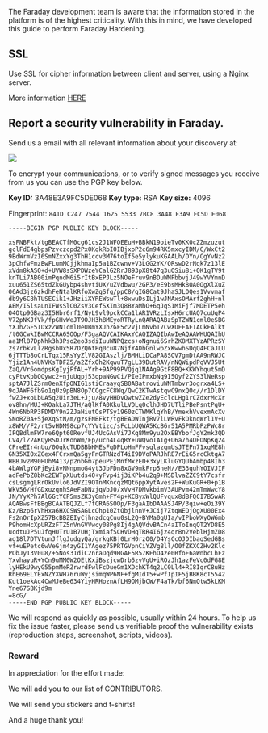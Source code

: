 The Faraday development team is aware that the information stored in the platform is of the highest criticality.
With this in mind, we have developed this guide to perform Faraday Hardening.

## SSL

Use SSL for cipher information between client and server, using a Nginx server.

More information [HERE](https://github.com/infobyte/faraday/wiki/SSL)

## Report a security vulnerability in Faraday.

Send us a email with all relevant information about your discovery at:

![](https://raw.github.com/wiki/infobyte/faraday/images/extras/security-email.png) 

To encrypt your communications, or to verify signed messages you receive from us you can use the PGP key below.

**Key ID:** 3A48E3A9FC5DE068     **Key type:** RSA     **Key size:** 4096
 
Fingerprint: `841D C247 7544 1625 5533 7BC8 3A48 E3A9 FC5D E068`

    -----BEGIN PGP PUBLIC KEY BLOCK-----

    xsFNBFkt/tgBEACTfM0cg61cs2J1WFOEEuH+BBkN19oieTv0KK0cZZmzuzut
    gclFdE4gbpsPzvczcpd2Px0KqkRbI0IBjxoP2c6m94RK5mxcyIDM/C/WxCt2
    9BdWrmVzI6SmNZxxYg3ThH1ccv3M76toIf5e5ylykuKGAALh/OYn/CgYvNz2
    3pChfwFmzBwFLumMCjjkhmaIp5a1BZcwnv+V3LGG2YK/ORswD2rNqk7z13lE
    xVdm8kASO+d+UVW8sSXPDWzeYCalG2RrJ893pX8t47q3uOSiu8i+OK1gTV9t
    knTLi7AB00imPqndM6i5rItBxEPJLz5NOeFruv9nBDuWMFbbvjJ49wYVYmnD
    xuu651ZS65tdZkGUybp4shvtiUX/uZVdbwu/2GP3/eE9bsMHk8OA0QgXlXuZ
    06Ad3jz6zkdhFeNtalKRfoXwZgSfg/ppC8/qIG8Cat9JhaSJLOQes1Vvvmaf
    db9y6C8hTUSECik1+JHziiXYREWswTl+8xwuDsILj1wJNAxsOMArf2ghH+nl
    AEM/ISlsaLnIFWsSlC0ZsV3CefSXIm3Q8BYaMhO+6qJqS1MiFjf7MDETP5eh
    O4Otp9GBaz3I5Hbr6rf1/NyL9vl9pckCCa1lAR1VRzLIsxH6rcUAQ7cuUqP4
    V72pNKJfVk/fpGHvWeJT9OJH3h8MEyoRTRyLnQARAQABzSpTZWN1cml0eSBG
    YXJhZGF5IDxzZWN1cml0eUBmYXJhZGF5c2VjLmNvbT7CwXUEEAEIACkFAlkt
    /t0GCwkIBwMCCRA6SOOp/F3gaAQVCAIKAxYCAQIZAQIbAwIeAQAAWHUQAIhU
    aa1Ml87DpNhk3h3Pso2eo3sdiIuuWNPQzcs+oNgnui6SrhZK8MXTYzAPRzSY
    2s7rbkvLlZRgsbUx5R7DZQ6tPq0cu87NjfY4DhGnlwpZxKwwhSDqQ4FCaJLU
    6jTTTb8oCrLTqx15RsYyZlV82GIAszlj/BMHLiDCaPA8SOV7gmDtAA9nRWJC
    Yjiz1An4UNVKsTDFZ5/a2ZfxOh2KqwuT7gLL39DutRAV/nNQWipdPqVVJ5Ut
    ZaQ/Vr6omdpsKgIyjFfAL+Yrh+9AP99PVQjq1NAAg9GtF8BQ+KKWYhqut5mD
    cyFtvKpbQQywc2+njuUqpj53opaNGwCi/PIeIPmxbNq9I5Oyf2ZYS3lNeRsp
    sptA7JlZSrm0enXfpONIG1stiCraayqSB0ABatroviuWNTmbvr3ogrxa4LS+
    9qJAWF6fb9o1qUz9pBN8Op7CCgcFC8Wq/QwC2KTwAstqwC9nxQOc//r1DlDY
    fwZJ+xoLbUA5q2Uir3eL+Jju/8vyHHDvQwtwZZe2dyEclcLHg1rCZdxrMcXr
    ov8hn/MUJ+KOakLa7JTH/aQlKfA0KkulLVDLq0clhJHD7UTliPBePsntPgU+
    4Wn6NbRP3FDMDY9n2ZJaHiutOsPTSy1960zCTWMKlqYhB/YmexhVvexmAcXv
    SNoRZ0A+5jeXqStN/m/gzsFNBFkt/tgBEADWInjRV7lLWRvFkOknqWrl1V+U
    x8WM//F2/rt5vHDM98cp7cYYVtizc/sFcLbUQWA5KcB6r51A5PMRbPzPWc8r
    IFQBdlmFW7re6Qpt60RevfUJ4UcGAsVi7JKq8Mm9yu2OxEBYbofJgY2mk3QD
    CV4/lZ2AKQyRSDJrKonWm/Ep/ucn4L4qRY+uWQvoIAIg+U6a7h4OEONpKq24
    CPreEIr4nUu/0OqkcTUDBBbHMEsFqDPLoHmFFvsqlazqmUsJTEPn71xqME8h
    GN35XIOxZGex4FCrxmQa5gyFnGTRNzdT4iI9DVoPARJhRE7rEiG5rcCktgA7
    HBBJv2M90HUhM413/p2nbGm7peuPEjMnfMxzE0+3xyLKluGYQUbAmbp48Ih3
    4bAWlgYGPjEyi8vNNnpmoG4yt3JbFDn8xGV9mkFrp5neN//E33quhYOIVJIF
    adFePbZ8bKc2EWTpXUutds40+yFvp4ij3iKPb4u2q9+MSDlvaZZC9tY7csfr
    csLsgmgLRrOkUvlo6JdVZI9OTnMKncqzMQt6ppXytAves2F+WuKuGR+0+p1B
    WkV56/HfGDxuzqnhSAeFaDNzjqVbJ0/xVvH7DMvkbimV3AUPvm42mTmWwcY8
    JN/YyXPh7Al6GtYCP5msZK3yGmh+FY4p+KCByxWlQUFvqux8dBFQCI7B5wAR
    AQABwsFfBBgBCAATBQJZLf7fCRA6SOOp/F3gaAIbDAAASJ4P/3qiw+eOi39Y
    Kz/Bzp6rVhHxa6HXCSWSAGLcQhp10ZtQbjlnnV+JCij7ZtqWEOjQgXU00Ex4
    Fs2nOrIpXZ57BcBBZEIyCjhnzdcqCuu0sL2Q+BYMa0gUIa/vIPboWXyOW6mb
    P9homHcXpURZzFTZ5nVnGVVwcy08Pg8Ij4gAQVdvBACn4aIToInqQT2YD8E5
    ucdtuJP5uJfqHUTrU1B7UHjTxmiafSCHVDHqTRR4I6jz4qrBn2VeblHjmZD8
    ag18l7DTVtunJflgJudgyQa/grkgKBj0LrH0rzO0/D4YsCcOJDIbaqSedGBs
    vf+uEPetc6wVeGjm4zyGI1YAgez75PRTGVpnCiYZVg8ll/O0fZKXCZHv2Klc
    PObJy13V0u8/+5Nos31diC2nraDqd9HGAF5R57KEhO4ze0BfoE6aWnbcLhFz
    YxvhayuR+YCn9uMM0W2OEtKxiBszjcwDrb5zvVgU+iROzJh1azFeVc0dFG8E
    lyHEkU9wyG55pmMeRZrwrdFwlFcDueGm1XDchKT4q2LC0Ll4+RI8IqrC8uHz
    RhE69ELYExNZYXWH76ruWyjsimqWP6NF+fgMIdT5+wPfIpIF5jBBK8cT5542
    Kut1oekAc4CwMJeBe634YiyHRHoznAfLH9OMjbCW/F4aTk/bf6NmQtw5kLKM
    Yne67SBKjd9m
    =8cG/
    -----END PGP PUBLIC KEY BLOCK-----


We will respond as quickly as possible, usually within 24 hours. To help us fix the issue faster, please send us verifiable proof the vulnerability exists (reproduction steps, screenshot, scripts, videos).

### Reward

In appreciation for the effort made:

We will add you to our list of CONTRIBUTORS.

We will send you stickers and t-shirts!

And a huge thank you!